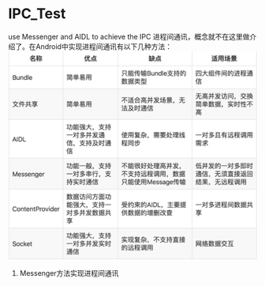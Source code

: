# IPC_Test
use Messenger and AIDL to achieve the IPC
进程间通讯，概念就不在这里做介绍了。在Android中实现进程间通讯有以下几种方法：
![image](https://github.com/SUNXT/IPC_Test/blob/master/所有进程间通讯的方法.jpg)
1. Messenger方法实现进程间通讯

